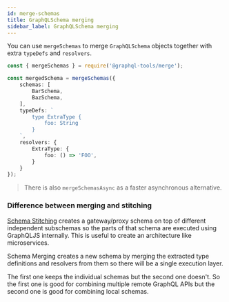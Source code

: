 ```yaml
---
id: merge-schemas
title: GraphQLSchema merging
sidebar_label: GraphQLSchema merging
---
```


You can use `mergeSchemas` to merge `GraphQLSchema` objects together with extra `typeDefs` and `resolvers`.

```ts
const { mergeSchemas } = require('@graphql-tools/merge');

const mergedSchema = mergeSchemas({
    schemas: [
        BarSchema,
        BazSchema,
    ],
    typeDefs: `
        type ExtraType {
            foo: String
        }
    `,
    resolvers: {
        ExtraType: {
            foo: () => 'FOO',
        }
    }
});
```

> There is also `mergeSchemasAsync` as a faster asynchronous alternative.

### Difference between merging and stitching

[Schema Stitching](/docs/stitch-combining-schemas) creates a gateway/proxy schema on top of different independent subschemas so the parts of that schema are executed using GraphQLJS internally. This is useful to create an architecture like microservices.

Schema Merging creates a new schema by merging the extracted type definitions and resolvers from them so there will be a single execution layer.

The first one keeps the individual schemas but the second one doesn't. So the first one is good for combining multiple remote GraphQL APIs but the second one is good for combining local schemas.
